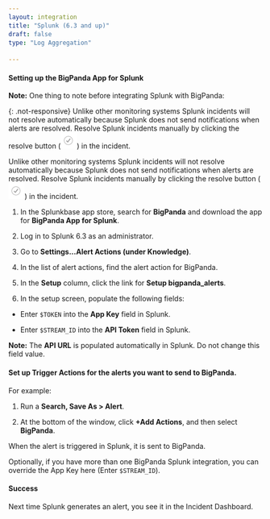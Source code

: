 ```yaml
---
layout: integration 
title: "Splunk (6.3 and up)"
draft: false
type: "Log Aggregation"

---
```


#### Setting up the BigPanda App for Splunk

**Note:** One thing to note before integrating Splunk with BigPanda:

<!-- docs-only-start -->
{: .not-responsive}
Unlike other monitoring systems Splunk incidents will not resolve automatically because Splunk does not send notifications when alerts are resolved. Resolve Splunk incidents manually by clicking the resolve button (![media/resolve.png](/media/resolve.png)) in the incident.
<!-- docs-only-end -->
<!-- app-only-start -->
Unlike other monitoring systems Splunk incidents will not resolve automatically because Splunk does not send notifications when alerts are resolved. Resolve Splunk incidents manually by clicking the resolve button (![media/resolve.png](/media/resolve.png)) in the incident.
<!-- app-only-end -->

1. In the Splunkbase app store, search for **BigPanda** and download the app for **BigPanda App for Splunk**.

2. Log in to Splunk 6.3 as an administrator.

3. Go to **Settings...Alert Actions (under Knowledge)**.

4. In the list of alert actions, find the alert action for BigPanda.

5. In the **Setup** column, click the link for **Setup bigpanda_alerts**.

6. In the setup screen, populate the following fields:

  * Enter `$TOKEN` into the **App Key** field in Splunk.

  * Enter `$STREAM_ID` into the **API Token** field in Splunk.

**Note:** The **API URL** is populated automatically in Splunk. Do not change this field value.

<!-- section-separator -->

#### Set up **Trigger Actions** for the alerts you want to send to BigPanda.

For example:

1. Run a **Search, Save As > Alert**.

2. At the bottom of the window, click **+Add Actions**, and then select **BigPanda**.

  When the alert is triggered in Splunk, it is sent to BigPanda.

Optionally, if you have more than one BigPanda Splunk integration, you can override the App Key here (Enter `$STREAM_ID`).

<!-- section-separator -->

#### Success
Next time Splunk generates an alert, you see it in the Incident Dashboard.
